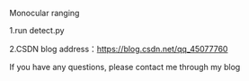 Monocular ranging

1.run  detect.py

2.CSDN blog address：https://blog.csdn.net/qq_45077760

If you have any questions, please contact me through my blog

